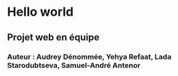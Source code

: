 # Hello world
## Projet web en équipe
### Auteur : Audrey Dénommée, Yehya Refaat, Lada Starodubtseva, Samuel-André Antenor